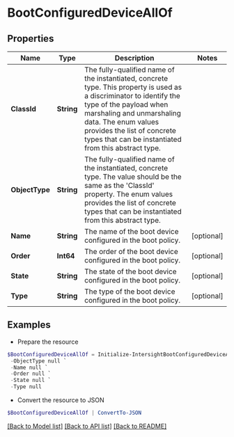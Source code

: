 # BootConfiguredDeviceAllOf
## Properties

Name | Type | Description | Notes
------------ | ------------- | ------------- | -------------
**ClassId** | **String** | The fully-qualified name of the instantiated, concrete type. This property is used as a discriminator to identify the type of the payload when marshaling and unmarshaling data. The enum values provides the list of concrete types that can be instantiated from this abstract type. | 
**ObjectType** | **String** | The fully-qualified name of the instantiated, concrete type. The value should be the same as the &#39;ClassId&#39; property. The enum values provides the list of concrete types that can be instantiated from this abstract type. | 
**Name** | **String** | The name of the boot device configured in the boot policy. | [optional] 
**Order** | **Int64** | The order of the boot device configured in the boot policy. | [optional] 
**State** | **String** | The state of the boot device configured in the boot policy. | [optional] 
**Type** | **String** | The type of the boot device configured in the boot policy. | [optional] 

## Examples

- Prepare the resource
```powershell
$BootConfiguredDeviceAllOf = Initialize-IntersightBootConfiguredDeviceAllOf  -ClassId null `
 -ObjectType null `
 -Name null `
 -Order null `
 -State null `
 -Type null
```

- Convert the resource to JSON
```powershell
$BootConfiguredDeviceAllOf | ConvertTo-JSON
```

[[Back to Model list]](../README.md#documentation-for-models) [[Back to API list]](../README.md#documentation-for-api-endpoints) [[Back to README]](../README.md)

